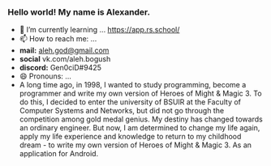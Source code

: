 ### Hello world! My name is Alexander.
- 🌱 I’m currently learning ...
https://app.rs.school/
- 📫 How to reach me: ...
- **mail:** aleh.god@gmail.com
- **social** vk.com/aleh.bogush
- **discord:** Gen0ciD#9425
- 😄 Pronouns: ...
- A long time ago, in 1998, I wanted to study programming, become a programmer and write my own version of Heroes of Might & Magic 3. To do this, I decided to enter the university of BSUIR at the Faculty of Computer Systems and Networks, but did not go through the competition among gold medal genius. My destiny has changed towards an ordinary engineer. But now, I am determined to change my life again, apply my life experience and knowledge to return to my childhood dream - to write my own version of Heroes of Might & Magic 3. As an application for Android.
